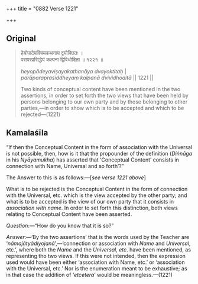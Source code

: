 +++
title = "0882 Verse 1221"

+++
## Original 
>
> हेयोपादेयविषयकथनाय द्वयोक्तितः ।  
> परापरप्रसिद्धेयं कल्पना द्विविधोदिता ॥ १२२१ ॥ 
>
> *heyopādeyaviṣayakathanāya dvayoktitaḥ* \|  
> *parāparaprasiddheyaṃ kalpanā dvividhoditā* \|\| 1221 \|\| 
>
> Two kinds of conceptual content have been mentioned in the two assertions, in order to set forth the two views that have been held by persons belonging to our own party and by those belonging to other parties,—in order to show which is to be accepted and which to be rejected—(1221)



## Kamalaśīla

“If then the Conceptual Content in the form of association with the Universal is not possible, then, how is it that the propounder of the definition (*Diṅnāga* in his *Nyāyamukha*) has asserted that ‘Conceptual Content’ consists in connection with Name, Universal and so forth’?”

The Answer to this is as follows:—[*see verse 1221 above*]

What is to be rejected is the Conceptual Content in the form of connection with the Universal, etc. which is the view accepted by the other party; and what is to be accepted is the view of our own party that it consists in *association with name*. In order to set forth this distinction, both views relating to Conceptual Content have been asserted.

*Question*:—“How do you know that it is so?”

*Answer*:—‘By the two assertions’ that is the words used by the Teacher are ‘*nāmajātyādiyojanā*’,—‘connection or association with *Name* and *Universal*, etc.’, where both the *Name* and the *Universal, etc*. have been mentioned, as representing tho two views. If this were not intended, then the expression used would have been either ‘association with Name, etc.’ or ‘association with the Universal, etc.’ Nor is the enumeration meant to be exhaustive; as in that case the addition of ‘*etcetera*’ would be meaningless.—(1221)


